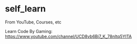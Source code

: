 # self_learn
From YouTube, Courses, etc

Learn Code By Gaming: https://www.youtube.com/channel/UCD8vb6Bi7_K_78nItq5YITA

